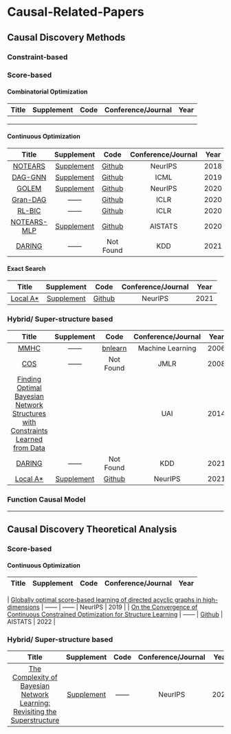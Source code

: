 # Causal-Related-Papers



## Causal Discovery Methods



### Constraint-based



### Score-based

 #### Combinatorial Optimization

| Title | Supplement | Code | Conference/Journal | Year |
| :---: | :--------: | :--: | :----------------: | :--: |
|       |            |      |                    |      |
|       |            |      |                    |      |
|       |            |      |                    |      |



#### Continuous Optimization 

|                            Title                             |                          Supplement                          |                             Code                             | Conference/Journal | Year |
| :----------------------------------------------------------: | :----------------------------------------------------------: | :----------------------------------------------------------: | :----------------: | :--: |
| [NOTEARS](https://proceedings.neurips.cc/paper/2018/file/e347c51419ffb23ca3fd5050202f9c3d-Paper.pdf) | [Supplement](https://proceedings.neurips.cc/paper/2018/file/e347c51419ffb23ca3fd5050202f9c3d-Supplemental.zip) |        [Github](https://github.com/xunzheng/notears)         |      NeurIPS       | 2018 |
| [DAG-GNN](http://proceedings.mlr.press/v97/yu19a/yu19a.pdf)  | [Supplement](http://proceedings.mlr.press/v97/yu19a/yu19a-supp.pdf) |      [Github](https://github.com/fishmoon1234/DAG-GNN)       |        ICML        | 2019 |
| [GOLEM](https://proceedings.neurips.cc/paper/2020/file/d04d42cdf14579cd294e5079e0745411-Paper.pdf) | [Supplement](https://proceedings.neurips.cc/paper/2020/file/d04d42cdf14579cd294e5079e0745411-Supplemental.pdf) |        [Github](https://github.com/ignavierng/golem)         |      NeurIPS       | 2020 |
|       [Gran-DAG](https://arxiv.org/pdf/1906.02226.pdf)       |                              ——                              |       [Github](https://github.com/kurowasan/GraN-DAG)        |        ICLR        | 2020 |
| [RL-BIC](https://openreview.net/attachment?id=S1g2skStPB&name=original_pdf) |                              ——                              | [Github](https://github.com/huawei-noah/trustworthyAI/tree/master/gcastle/castle/algorithms/gradient/rl) |        ICLR        | 2020 |
| [NOTEARS-MLP](http://proceedings.mlr.press/v108/zheng20a/zheng20a.pdf) | [Supplement](http://proceedings.mlr.press/v108/zheng20a/zheng20a-supp.pdf) |        [Github](https://github.com/xunzheng/notears)         |      AISTATS       | 2020 |
| [DARING](https://dl.acm.org/doi/pdf/10.1145/3447548.3467439) | —— |        Not Found         |      KDD       | 2021 |



#### Exact Search

|                            Title                             |                          Supplement                          |                        Code                         | Conference/Journal | Year |
| :----------------------------------------------------------: | :----------------------------------------------------------: | :-------------------------------------------------: | :----------------: | :--: |
| [Local A*](https://proceedings.neurips.cc/paper/2021/file/a9b4ec2eb4ab7b1b9c3392bb5388119d-Paper.pdf) | [Supplement](https://proceedings.neurips.cc/paper/2021/file/a9b4ec2eb4ab7b1b9c3392bb5388119d-Supplemental.pdf) | [Github](https://github.com/ignavierng/local-astar) |      NeurIPS       | 2021 |



### Hybrid/ Super-structure based

|                            Title                             |                          Supplement                          |                             Code                             | Conference/Journal | Year |
| :----------------------------------------------------------: | :----------------------------------------------------------: | :----------------------------------------------------------: | :----------------: | :--: |
| [MMHC](https://link.springer.com/article/10.1007/s10994-006-6889-7) |                              ——                              | [bnlearn](https://www.bnlearn.com/documentation/man/hybrid.html) |  Machine Learning  | 2006 |
| [COS](https://www.jmlr.org/papers/volume9/perrier08a/perrier08a.pdf) |                              ——                              |                          Not Found                           |        JMLR        | 2008 |
| [Finding Optimal Bayesian Network Structures with Constraints Learned from Data](https://auai.org/uai2014/proceedings/individuals/292.pdf) |                                                              |                                                              |        UAI         | 2014 |
| [DARING](https://dl.acm.org/doi/pdf/10.1145/3447548.3467439) | —— |        Not Found         |      KDD       | 2021 |
| [Local A*](https://proceedings.neurips.cc/paper/2021/file/a9b4ec2eb4ab7b1b9c3392bb5388119d-Paper.pdf) | [Supplement](https://proceedings.neurips.cc/paper/2021/file/a9b4ec2eb4ab7b1b9c3392bb5388119d-Supplemental.pdf) |     [Github](https://github.com/ignavierng/local-astar)      |      NeurIPS       | 2021 |



### Function Causal Model





---

## Causal Discovery Theoretical Analysis

### Score-based

#### Continuous Optimization 

|                            Title                             |                          Supplement                          |                             Code                             | Conference/Journal | Year |
| :----------------------------------------------------------: | :----------------------------------------------------------: | :----------------------------------------------------------: | :----------------: | :--: |

| [Globally optimal score-based learning of directed
acyclic graphs in high-dimensions](https://proceedings.neurips.cc/paper/2019/file/3430095c577593aad3c39c701712bcfe-Paper.pdf) | —— |     ——      |      NeurIPS       | 2019 |
| [On the Convergence of Continuous Constrained Optimization for Structure Learning](https://proceedings.mlr.press/v151/ng22b/ng22b.pdf) | —— |     [Github](https://github.com/ignavierng/notears-convergence)      |      AISTATS       | 2022 |


### Hybrid/ Super-structure based

|                            Title                             |                          Supplement                          | Code | Conference/Journal | Year |
| :----------------------------------------------------------: | :----------------------------------------------------------: | :--: | :----------------: | :--: |
| [The Complexity of Bayesian Network Learning: Revisiting the Superstructure](https://proceedings.neurips.cc/paper/2021/file/040a99f23e8960763e680041c601acab-Paper.pdf) | [Supplement](https://proceedings.neurips.cc/paper/2021/file/040a99f23e8960763e680041c601acab-Supplemental.pdf) |  ——  |      NeurIPS       | 2021 |

